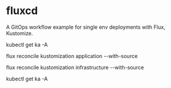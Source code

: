 # fluxcd
A GitOps workflow example for single env deployments with Flux, Kustomize.


kubectl get ka -A

flux reconcile  kustomization application --with-source

flux reconcile  kustomization infrastructure --with-source

kubectl get ka -A
